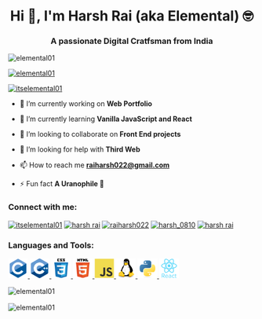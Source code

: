 <h1 align="center">Hi 👋, I'm Harsh Rai (aka Elemental) 🤓</h1>
<h3 align="center">A passionate Digital Cratfsman from India</h3>

<p align="left"> <img src="https://komarev.com/ghpvc/?username=elemental01&label=Profile%20views&color=0e75b6&style=flat" alt="elemental01" /> </p>

<p align="left"> <a href="https://github.com/ryo-ma/github-profile-trophy"><img src="https://github-profile-trophy.vercel.app/?username=elemental01" alt="elemental01" /></a> </p>

<p align="left"> <a href="https://twitter.com/itselemental01" target="blank"><img src="https://img.shields.io/twitter/follow/itselemental01?logo=twitter&style=for-the-badge" alt="itselemental01" /></a> </p>

- 🔭 I’m currently working on **Web Portfolio**

- 🌱 I’m currently learning **Vanilla JavaScript and React**

- 👯 I’m looking to collaborate on **Front End projects**

- 🤝 I’m looking for help with **Third Web**

- 📫 How to reach me **raiharsh022@gmail.com**

- ⚡ Fun fact **A Uranophile 🫠**

<h3 align="left">Connect with me:</h3>
<p align="left">
<a href="https://twitter.com/itselemental01" target="blank"><img align="center" src="https://raw.githubusercontent.com/rahuldkjain/github-profile-readme-generator/master/src/images/icons/Social/twitter.svg" alt="itselemental01" height="30" width="40" /></a>
<a href="https://linkedin.com/in/harsh rai" target="blank"><img align="center" src="https://raw.githubusercontent.com/rahuldkjain/github-profile-readme-generator/master/src/images/icons/Social/linked-in-alt.svg" alt="harsh rai" height="30" width="40" /></a>
<a href="https://instagram.com/raiharsh022" target="blank"><img align="center" src="https://raw.githubusercontent.com/rahuldkjain/github-profile-readme-generator/master/src/images/icons/Social/instagram.svg" alt="raiharsh022" height="30" width="40" /></a>
<a href="https://www.codechef.com/users/harsh_0810" target="blank"><img align="center" src="https://cdn.jsdelivr.net/npm/simple-icons@3.1.0/icons/codechef.svg" alt="harsh_0810" height="30" width="40" /></a>
<a href="https://www.hackerrank.com/raiharsh022" target="blank"><img align="center" src="https://raw.githubusercontent.com/rahuldkjain/github-profile-readme-generator/master/src/images/icons/Social/hackerrank.svg" alt="harsh rai" height="30" width="40" /></a>
</p>

<h3 align="left">Languages and Tools:</h3>
<p align="left"> <a href="https://www.cprogramming.com/" target="_blank" rel="noreferrer"> <img src="https://raw.githubusercontent.com/devicons/devicon/master/icons/c/c-original.svg" alt="c" width="40" height="40"/> </a> <a href="https://www.w3schools.com/cpp/" target="_blank" rel="noreferrer"> <img src="https://raw.githubusercontent.com/devicons/devicon/master/icons/cplusplus/cplusplus-original.svg" alt="cplusplus" width="40" height="40"/> </a> <a href="https://www.w3schools.com/css/" target="_blank" rel="noreferrer"> <img src="https://raw.githubusercontent.com/devicons/devicon/master/icons/css3/css3-original-wordmark.svg" alt="css3" width="40" height="40"/> </a> <a href="https://www.w3.org/html/" target="_blank" rel="noreferrer"> <img src="https://raw.githubusercontent.com/devicons/devicon/master/icons/html5/html5-original-wordmark.svg" alt="html5" width="40" height="40"/> </a> <a href="https://developer.mozilla.org/en-US/docs/Web/JavaScript" target="_blank" rel="noreferrer"> <img src="https://raw.githubusercontent.com/devicons/devicon/master/icons/javascript/javascript-original.svg" alt="javascript" width="40" height="40"/> </a> <a href="https://www.linux.org/" target="_blank" rel="noreferrer"> <img src="https://raw.githubusercontent.com/devicons/devicon/master/icons/linux/linux-original.svg" alt="linux" width="40" height="40"/> </a> <a href="https://www.python.org" target="_blank" rel="noreferrer"> <img src="https://raw.githubusercontent.com/devicons/devicon/master/icons/python/python-original.svg" alt="python" width="40" height="40"/> </a> <a href="https://reactjs.org/" target="_blank" rel="noreferrer"> <img src="https://raw.githubusercontent.com/devicons/devicon/master/icons/react/react-original-wordmark.svg" alt="react" width="40" height="40"/> </a> </p>

<p><img align="center" src="https://github-readme-stats.vercel.app/api/top-langs?username=elemental01&show_icons=true&locale=en&layout=compact" alt="elemental01" /></p>

<p><img align="center" src="https://github-readme-streak-stats.herokuapp.com/?user=elemental01&" alt="elemental01" /></p>
